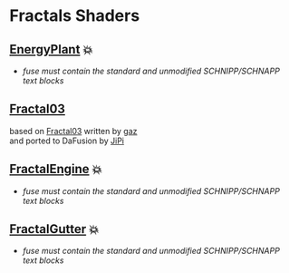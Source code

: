 
  <!--                                                             -->
  <!--           THIS IS AN AUTOMATICALLY GENERATED FILE           -->
  <!--                                                             -->
  <!--                  D O   N O T   E D I T ! ! !                -->
  <!--                                                             -->
  <!--  ALL CHANGES WILL BE OVERWRITTEN WITHOUT ANY FURTHER NOTICE -->
  <!--                                                             -->


  # Fractals Shaders

## **[EnergyPlant](EnergyPlant.md)** :boom:
- *fuse must contain the standard and unmodified SCHNIPP/SCHNAPP text blocks*

## **[Fractal03](Fractal03.md)**
based on [Fractal03](https://www.shadertoy.com/view/3lKcDV) written by [gaz](https://www.shadertoy.com/user/gaz)<br />and ported to DaFusion by [JiPi](....//Site/Profiles/JiPi.md)

## **[FractalEngine](FractalEngine.md)** :boom:
- *fuse must contain the standard and unmodified SCHNIPP/SCHNAPP text blocks*

## **[FractalGutter](FractalGutter.md)** :boom:
- *fuse must contain the standard and unmodified SCHNIPP/SCHNAPP text blocks*

